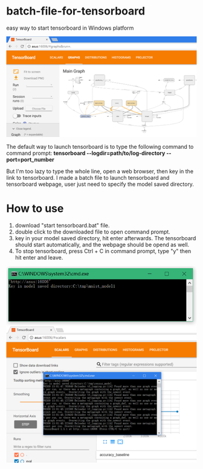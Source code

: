 # batch-file-for-tensorboard
easy way to start tensorboard in Windows platform

![tensorboard example](https://github.com/cy12345678/batch-file-for-tensorboard/blob/master/tensorboard%20page.PNG)

The default way to launch tensorboard is to type the following command to command prompt:
__tensorboard --logdir=path/to/log-directory --port=port_number__

But I'm too lazy to type the whole line, open a web browser, then key in the link to tensorboard. I made a batch file to launch tensorboard and tensorboard webpage, user just need to specify the model saved directory.

# How to use
1. download "start tensorboard.bat" file.
2. double click to the downloaded file to open command prompt.
3. key in your model saved directory, hit enter afterwards. The tensorboard should start automatically, and the webpage should be opend as well.
4. To stop tensorboard, press Ctrl + C in command prompt, type "y" then hit enter and leave.

![command prompt](https://github.com/cy12345678/batch-file-for-tensorboard/blob/master/example%201.PNG)
![example2](https://github.com/cy12345678/batch-file-for-tensorboard/blob/master/example2.PNG)
